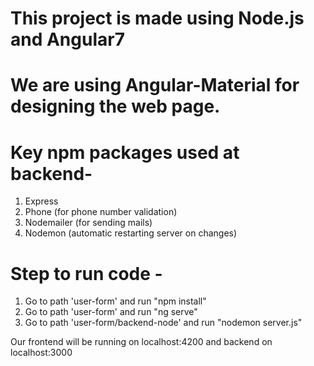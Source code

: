 # This project is made using Node.js and Angular7 

# We are using Angular-Material for designing the web page. 

# Key npm packages used at backend-
1. Express
2. Phone (for phone number validation)
3. Nodemailer (for sending mails) 
4. Nodemon (automatic restarting server on changes)

# Step to run code -
1. Go to path 'user-form' and run "npm install"
2. Go to path 'user-form' and run "ng serve" 
3. Go to path 'user-form/backend-node' and run "nodemon server.js"

Our frontend will be running on localhost:4200
and backend on localhost:3000